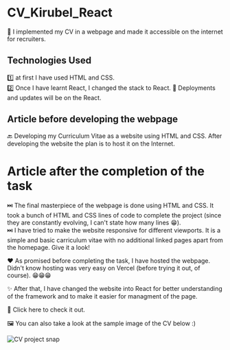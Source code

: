 # CV_Kirubel_React
🌟  I implemented my CV in a webpage and made it accessible on the internet for recruiters.

## Technologies Used
1️⃣ at first I have used HTML and CSS. <br />
2️⃣ Once I have learnt React, I changed the stack to React.
🚀 Deployments and updates will be on the React.

## Article before developing the webpage
🔙 Developing my Curriculum Vitae as a website using HTML and CSS. After developing the website the plan is to host it on the Internet. 

# Article after the completion of the task
⏭️ The final masterpiece of the webpage is done using HTML and CSS. It took a bunch of HTML and CSS lines of code to complete the project (since they are constantly evolving, I can't state how many lines 😁). <br />
⏭️ I have tried to make the website responsive for different viewports. It is a simple and basic carriculum vitae with no additional linked pages apart from the homepage. Give it a look!

❤️ As promised before completing the task, I have hosted the webpage. Didn't know hosting was very easy on Vercel (before trying it out, of course). 😁😁😁

✨ After that, I have changed the website into React for better understanding of the framework and to make it easier for managment of the page.

 🔗 Click <a href="https://cv-kirubel-eshetu.vercel.app/" style = "text-decoration: none;">here</a> to check it out.

 🖼️ You can also take a look at the sample image of the CV below :)

 <img src = "github.com/Kirubel-Eshetu/media-repo/blob/main/CV-Kirubel-Eshetu-React.png" alt = "CV project snap">

